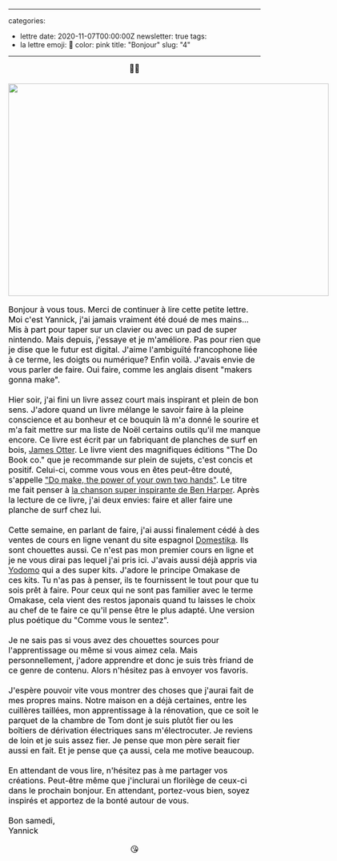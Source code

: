 
---
categories:
- lettre
date: 2020-11-07T00:00:00Z
newsletter: true
tags:
- la lettre
emoji: 💌
color: pink
title: "Bonjour"
slug: "4"
---
<div class="message-body"><div style="text-align: center;"><span style="font-style: normal; -webkit-text-size-adjust: auto; caret-color: rgb(0, 0, 0); color: rgb(0, 0, 0); font-size: medium;">👋🏻<br/>
<br/>
<img class="tl-email-image" data-id="3899518" height="424" src="https://gallery.tinyletterapp.com/a0d8b178d0758f62b0c01a8cd9fc5d00a4997449/images/c5e92792-cbdb-43b0-a17c-4e6db4917b2e.jpeg" style="width: 640px; max-width: 640px;" width="640"/></span><br/>
 </div>
<div><span style="font-style: normal; -webkit-text-size-adjust: auto; caret-color: rgb(0, 0, 0); color: rgb(0, 0, 0); font-size: medium;">Bonjour à vous tous. Merci de continuer à lire cette petite lettre. Moi c'est Yannick, j'ai jamais vraiment été doué de mes mains... Mis à part pour taper sur un clavier ou avec un pad de super nintendo. Mais depuis, j'essaye et je m'améliore. Pas pour rien que je dise que le futur est digital. J'aime l'ambiguïté francophone liée à ce terme, les doigts ou numérique? Enfin voilà. J'avais envie de vous parler de faire. Oui faire, comme les anglais disent "makers gonna make".<br/>
<br/>
Hier soir, j'ai fini un livre assez court mais inspirant et plein de bon sens. J'adore quand un livre mélange le savoir faire à la pleine conscience et au bonheur et ce bouquin là m'a donné le sourire et m'a fait mettre sur ma liste de Noël certains outils qu'il me manque encore. Ce livre est écrit par un fabriquant de planches de surf en bois, <a href="https://ottersurfboards.co.uk">James Otter</a></span><span style="font-style: normal; -webkit-text-size-adjust: auto; caret-color: rgb(0, 0, 0); color: rgb(0, 0, 0); font-size: medium;">. Le livre vient des magnifiques éditions "The Do Book co." que je recommande sur plein de sujets, c'est concis et positif. Celui-ci, comme vous vous en êtes peut-être douté, s'appelle <a href="https://thedobook.co/products/do-make-the-power-of-your-own-two-hands">"Do make, the power of your own two hands"</a></span><span style="font-style: normal; -webkit-text-size-adjust: auto; caret-color: rgb(0, 0, 0); color: rgb(0, 0, 0); font-size: medium;">. Le titre me fait penser à <a href="https://youtu.be/aEnfy9qfdaU">la chanson super inspirante de Ben Harper</a></span><span style="font-style: normal; -webkit-text-size-adjust: auto; caret-color: rgb(0, 0, 0); color: rgb(0, 0, 0); font-size: medium;">. Après la lecture de ce livre, j'ai deux envies: faire et aller faire une planche de surf chez lui.<br/>
<br/>
Cette semaine, en parlant de faire, j'ai aussi finalement cédé à des ventes de cours en ligne venant du site espagnol <a href="https://domestika.org/">Domestika</a></span><span style="font-style: normal; -webkit-text-size-adjust: auto; caret-color: rgb(0, 0, 0); color: rgb(0, 0, 0); font-size: medium;">. Ils sont chouettes aussi. Ce n'est pas mon premier cours en ligne et je ne vous dirai pas lequel j'ai pris ici. J'avais aussi déjà appris via <a href="https://yodomo.co/">Yodomo</a></span><span style="font-style: normal; -webkit-text-size-adjust: auto; caret-color: rgb(0, 0, 0); color: rgb(0, 0, 0); font-size: medium;"> qui a des super kits. J'adore le principe Omakase de ces kits. Tu n'as pas à penser, ils te fournissent le tout pour que tu sois prêt à faire. Pour ceux qui ne sont pas familier avec le terme Omakase, cela vient des restos japonais quand tu laisses le choix au chef de te faire ce qu'il pense être le plus adapté. Une version plus poétique du "Comme vous le sentez".<br/>
<br/>
Je ne sais pas si vous avez des chouettes sources pour l'apprentissage ou même si vous aimez cela. Mais personnellement, j'adore apprendre et donc je suis très friand de ce genre de contenu. Alors n'hésitez pas à envoyer vos favoris.<br/>
<br/>
J'espère pouvoir vite vous montrer des choses que j'aurai fait de mes propres mains. Notre maison en a déjà certaines, entre les cuillères taillées, mon apprentissage à la rénovation, que ce soit le parquet de la chambre de Tom dont je suis plutôt fier ou les boîtiers de dérivation électriques sans m'électrocuter. Je reviens de loin et je suis assez fier. Je pense que mon père serait fier aussi en fait. Et je pense que ça aussi, cela me motive beaucoup.<br/>
<br/>
En attendant de vous lire, n'hésitez pas à me partager vos créations. Peut-être même que j'inclurai un florilège de ceux-ci dans le prochain bonjour. En attendant, portez-vous bien, soyez inspirés et apportez de la bonté autour de vous.<br/>
<br/>
Bon samedi,<br/>
Yannick</span><br/>
 </div>
<div style="text-align: center;"><span style="font-style: normal; -webkit-text-size-adjust: auto; caret-color: rgb(0, 0, 0); color: rgb(0, 0, 0); font-size: medium;">😘</span></div></div>
